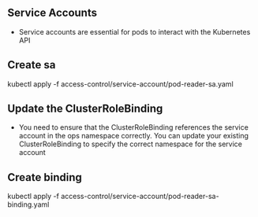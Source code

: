 
## Service Accounts ##
- Service accounts are essential for pods to interact with the Kubernetes API

## Create sa ##
kubectl apply -f access-control/service-account/pod-reader-sa.yaml

## Update the ClusterRoleBinding ##
- You need to ensure that the ClusterRoleBinding references the service account in the ops namespace correctly. You can update your existing ClusterRoleBinding to specify the correct namespace for the service account

## Create binding ##
kubectl apply -f access-control/service-account/pod-reader-sa-binding.yaml